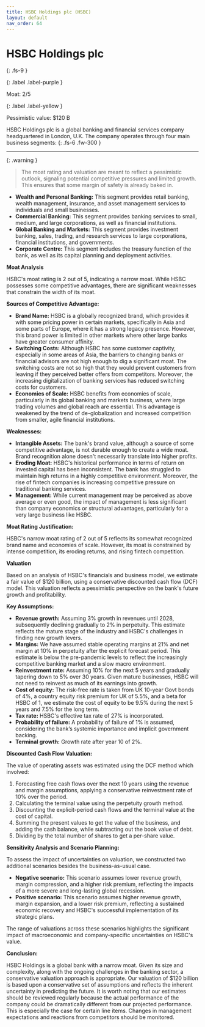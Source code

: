 ```yaml
---
title: HSBC Holdings plc (HSBC)
layout: default
nav_order: 64
---
```


# HSBC Holdings plc
{: .fs-9 }

{: .label .label-purple }

Moat: 2/5

{: .label .label-yellow }

Pessimistic value: $120 B

HSBC Holdings plc is a global banking and financial services company headquartered in London, U.K. The company operates through four main business segments:
{: .fs-6 .fw-300 }

---

{: .warning } 
>The moat rating and valuation are meant to reflect a pessimistic outlook, signaling potential competitive pressures and limited growth. This ensures that some margin of safety is already baked in.

* **Wealth and Personal Banking:** This segment provides retail banking, wealth management, insurance, and asset management services to individuals and small businesses.
* **Commercial Banking:** This segment provides banking services to small, medium, and large corporations, as well as financial institutions.
* **Global Banking and Markets:** This segment provides investment banking, sales, trading, and research services to large corporations, financial institutions, and governments.
* **Corporate Centre:** This segment includes the treasury function of the bank, as well as its capital planning and deployment activities.

**Moat Analysis**

HSBC's moat rating is 2 out of 5, indicating a narrow moat. While HSBC possesses some competitive advantages, there are significant weaknesses that constrain the width of its moat.

**Sources of Competitive Advantage:**

* **Brand Name:** HSBC is a globally recognized brand, which provides it with some pricing power in certain markets, specifically in Asia and some parts of Europe, where it has a strong legacy presence. However, this brand power is limited in other markets where other large banks have greater consumer affinity.
* **Switching Costs:** Although HSBC has some customer captivity, especially in some areas of Asia, the barriers to changing banks or financial advisors are not high enough to dig a significant moat. The switching costs are not so high that they would prevent customers from leaving if they perceived better offers from competitors. Moreover, the increasing digitalization of banking services has reduced switching costs for customers.
* **Economies of Scale:** HSBC benefits from economies of scale, particularly in its global banking and markets business, where large trading volumes and global reach are essential. This advantage is weakened by the trend of de-globalization and increased competition from smaller, agile financial institutions.

**Weaknesses:**

* **Intangible Assets:** The bank's brand value, although a source of some competitive advantage, is not durable enough to create a wide moat. Brand recognition alone doesn't necessarily translate into higher profits.
* **Eroding Moat:** HSBC's historical performance in terms of return on invested capital has been inconsistent. The bank has struggled to maintain high returns in a highly competitive environment. Moreover, the rise of fintech companies is increasing competitive pressure on traditional banking services.
* **Management:** While current management may be perceived as above average or even good, the impact of management is less significant than company economics or structural advantages, particularly for a very large business like HSBC.

**Moat Rating Justification:**

HSBC's narrow moat rating of 2 out of 5 reflects its somewhat recognized brand name and economies of scale. However, its moat is constrained by intense competition, its eroding returns, and rising fintech competition.

**Valuation**

Based on an analysis of HSBC's financials and business model, we estimate a fair value of $120 billion, using a conservative discounted cash flow (DCF) model. This valuation reflects a pessimistic perspective on the bank's future growth and profitability.

**Key Assumptions:**

* **Revenue growth:** Assuming 3% growth in revenues until 2028, subsequently declining gradually to 2% in perpetuity. This estimate reflects the mature stage of the industry and HSBC's challenges in finding new growth levers.
* **Margins:** We have assumed stable operating margins at 21% and net margin at 10% in perpetuity after the explicit forecast period. This estimate is below the pre-pandemic levels to reflect the increasingly competitive banking market and a slow macro environment.
* **Reinvestment rate:** Assuming 10% for the next 5 years and gradually tapering down to 5% over 30 years. Given mature businesses, HSBC will not need to reinvest as much of its earnings into growth.
* **Cost of equity:** The risk-free rate is taken from UK 10-year Govt bonds of 4%, a country equity risk premium for UK of 5.5%, and a beta for HSBC of 1, we estimate the cost of equity to be 9.5% during the next 5 years and 7.5% for the long term.
* **Tax rate:** HSBC's effective tax rate of 27% is incorporated.
* **Probability of failure:** A probability of failure of 1% is assumed, considering the bank’s systemic importance and implicit government backing. 
* **Terminal growth:** Growth rate after year 10 of 2%.


**Discounted Cash Flow Valuation:**

The value of operating assets was estimated using the DCF method which involved:

1. Forecasting free cash flows over the next 10 years using the revenue and margin assumptions, applying a conservative reinvestment rate of 10% over the period.
2. Calculating the terminal value using the perpetuity growth method.
3. Discounting the explicit-period cash flows and the terminal value at the cost of capital.
4. Summing the present values to get the value of the business, and adding the cash balance, while subtracting out the book value of debt.
5. Dividing by the total number of shares to get a per-share value.


**Sensitivity Analysis and Scenario Planning:**

To assess the impact of uncertainties on valuation, we constructed two additional scenarios besides the business-as-usual case.

* **Negative scenario:** This scenario assumes lower revenue growth, margin compression, and a higher risk premium, reflecting the impacts of a more severe and long-lasting global recession.
* **Positive scenario:** This scenario assumes higher revenue growth, margin expansion, and a lower risk premium, reflecting a sustained economic recovery and HSBC's successful implementation of its strategic plans.

The range of valuations across these scenarios highlights the significant impact of macroeconomic and company-specific uncertainties on HSBC's value.

**Conclusion:**

HSBC Holdings is a global bank with a narrow moat. Given its size and complexity, along with the ongoing challenges in the banking sector, a conservative valuation approach is appropriate.  Our valuation of $120 billion is based upon a conservative set of assumptions and reflects the inherent uncertainty in predicting the future.  It is worth noting that our estimates should be reviewed regularly because the actual performance of the company could be dramatically different from our projected performance.  This is especially the case for certain line items.  Changes in management expectations and reactions from competitors should be monitored.